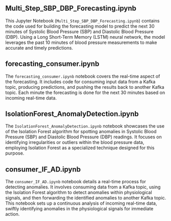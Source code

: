 ## Multi_Step_SBP_DBP_Forecasting.ipynb

This Jupyter Notebook (`Multi_Step_SBP_DBP_Forecasting.ipynb`) contains the code used for building the forecasting model to predict the next 30 minutes of Systolic Blood Pressure (SBP) and Diastolic Blood Pressure (DBP). Using a Long Short-Term Memory (LSTM) neural network, the model leverages the past 10 minutes of blood pressure measurements to make accurate and timely predictions.


## forecasting_consumer.ipynb

The `forecasting_consumer.ipynb` notebook covers the real-time aspect of the forecasting. It includes code for consuming input data from a Kafka topic, producing predictions, and pushing the results back to another Kafka topic. Each minute the forecasting is done for the next 30 minutes based on incoming real-time data.

## IsolationForest_AnomalyDetection.ipynb
The `IsolationForest_AnomalyDetection.ipynb` notebook showcases the use of the Isolation Forest algorithm for spotting anomalies in Systolic Blood Pressure (SBP) and Diastolic Blood Pressure (DBP) readings. It focuses on identifying irregularities or outliers within the blood pressure data, employing Isolation Forest as a specialized technique designed for this purpose.

## consumer_IF_AD.ipynb
The `consumer_IF_AD.ipynb` notebook details a real-time process for detecting anomalies. It involves consuming data from a Kafka topic, using the Isolation Forest algorithm to detect anomalies within physiological signals, and then forwarding the identified anomalies to another Kafka topic. This notebook sets up a continuous analysis of incoming real-time data, swiftly identifying anomalies in the physiological signals for immediate action.
